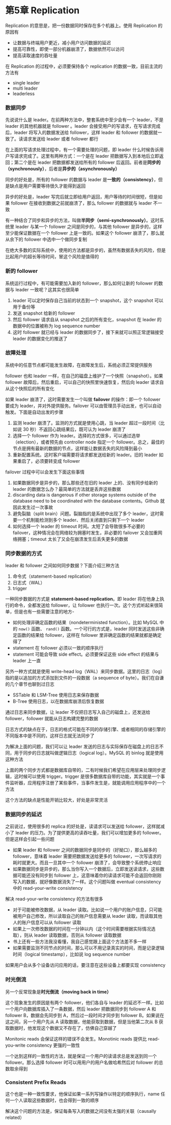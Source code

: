 # 第5章 Replication

Replication 的意思是，把一份数据同时保存在多个机器上。使用 Replication 的原因有

- 让数据与终端用户更近，减小用户访问数据的延迟
- 提高可靠性，即使一部分机器崩溃了，数据依然可以访问
- 提高读取速度的吞吐量

在 Replication 的过程中，必须要保持各个 replication 的数据一致，目前主流的方法有

- single leader
- multi leader
- leaderless

### 数据同步

先说说什么是 leader。在前两种方法中，整套系统中至少会有一个 leader，不是 leader 的其他机器就是 follower 。leader 会接受用户的写请求，在写请求完成后，leader 将写入的数据发送给 follower，这样 leader 和 follower 的数据就一致了。读请求发送给 leader 或者 follower 都行

在上面的写请求处理过程中，有一个需要处理的问题，即 leader 什么时候告诉用户写请求完成了。这里有两种方式：一个是在 leader 把数据写入到本地后立即返回；第二个是在 leader 把数据都发送给所有的 follower 后返回。前者是**同步的（synchronously）**，后者是**异步的（asynchronously）**

同步的好处是，所有的 follower 的数据与 leader 是**一致的（consistency）**，但是缺点是用户需要等待很久才能得到返回

异步的好处是，leader 写完后就立即给用户返回，用户等待的时间很短，但是如果 follower 在接收到数据之前就崩溃了，那么 follower 的数据就与 leader 不一致

有一种结合了同步和异步的方法，叫做**半同步（semi-synchronously）**。这时系统里 leader 与某一个 follower 之间是同步的，与其他 follower 是异步的，这样至少能保证数据在一个 follower 上是一致的。如果这个 follower 崩溃了，那么就从余下的 follower 中选中一个做同步复制

在绝大多数的实际系统中，使用的方法都是异步的，虽然有数据丢失的风险，但是比起用户的超长等待时间，冒这个风险是值得的

### 新的 follower

系统运行过程中，有可能需要加入新的 follower，那么如何让新的 follower 的数据与 leader 一致呢？这其实也很简单

1. leader 可以定时保存自己当前的状态到一个 snapshot，这个 snapshot 可以用于备份等
2. 发送 snapshot 给新的 follower
3. 然后 follower 请求自从 snapshot 之后的所有变化，snapshot  在 leader 的数据中的位置被称为 log sequence number
4. 这时 follower 就已经与 leader 的数据同步了，接下来就可以照正常逻辑接受 leader 的数据变化的推送了

### 故障处理

系统中的任意节点都可能发生故障，在故障发生后，系统必须正常提供服务

follower 也和 leader 一样，在自己的磁盘上维护了一个快照（snapshot）。如果 follower 故障后，然后重启，可以自己的快照里快速恢复，然后向 leader 请求自从这个快照后的所有变化

如果 leader 崩溃了，这时需要发生一个叫做 **failover** 的操作：即一个 follower 要成为 leader，并对外提供服务。failover 可以由管理员手动出发，也可以自动触发。下面是自动出发的步骤

1. 监测 leader 崩溃了。监测的方式就是使用心跳，当 leader 超过一段时间（比如说 30 秒）不返回心跳结果后，既可认为 leader 崩溃了
2. 选择一个 follower 作为 leader。选择的方式很多，可以通过选举（election），或者预先由 controller node 指定一个 follower。总之，最佳的节点是拥有最新的数据的节点，这样能让数据丢失的风险降到最小
3. 重新配置系统。这时客户端需要将请求都发送给新的 leader。旧的 leader 如果重启了，必须要转变成 follower

failover 过程中可以会发生下面这些事情

1. 如果数据同步是异步的，那么那些还在旧的 leader 上的、没有同步给新的 leader 的数据怎么办？最简单的方法就是丢弃这些数据
2. discarding data is dangerous if other storage systems outside of the database need to be coordinated with the database contents。Github 就因此发生过一次事故
3. 避免裂脑（split brain）问题。裂脑指的是系统中出现了多个 leader，这时需要一个机制能检测到多个 leader、然后关闭直到只剩下一个 leader
4. 如何选择一个 leader 的 timeout 时间。太短了会导致很多不必要的 failover，这种情况会在网络较为拥塞时发生，非必要的 failover 又会加重网络拥塞；timeout 太长了又会在崩溃发生后丢失更多的数据

### 同步数据的方式

leader 和 follower 之间如何同步数据？下面介绍三种方法

1. 命令式（statement-based replication）
2. 日志式（WAL）
3. trigger

一种同步数据的方式是 **statement-based replication**。即 leader 将在他身上执行的命令，全都发送给 follower，让 follower 也执行一次。这个方式听起来很简单，但是也有一些需要注意的地方-

- 如何处理非确定函数的结果（nondeterministed function）。比如 MySQL 中的 `now()` 函数、 `rand()` 函数。一个可行的方式是，leader 同时发送这些非确定函数的结果给 follower，这样在 follower 里非确定函数的结果就都是确定得了
- statement 在 follower 必须以一致的顺序执行
- statement 可能会导致 side effect。必须要保证这些 side effect 的结果与 leader 上一直

 另外一种方式就是使用 write-head log（WAL）来同步数据。这里的日志（log）指的是以追加的方式添加到文件的一段数据（a sequence of byte）。我们在自谦的几个章节也聊到过日志

- SSTable 和 LSM-Tree 使用日志来保存数据
- B-Tree 使用日志，以在数据库崩溃后恢复数据

通过日志来同步数据，让 leader 不仅把日志写入自己的磁盘上，还发送给 follower，follower 就能从日志构建完整的数据

日志方式的缺点在于，日志的格式可能在不同的存储引擎、或者相同的存储引擎的不同版本中是不同的，这样日志就无法同步了

为解决上面的问题，我们可以让 leader 发送的日志与实际保存在磁盘上的日志不同，用于同步的日志就叫做逻辑日志（logical log）。MySQL 的 binlog 就是使用这种方法

上面的两个同步方式都是数据库自带的，二有时候我们希望在应用层来处理同步逻辑，这时候可以使用 trigger。trigger 是很多数据库自带的功能，其实就是一个事件监听器，应用程序注册了某些事件，当事件发生是，就能调用应用程序中的一个方法

这个方法的缺点是性能开销比较大，好处是非常灵活

### 数据同步的延迟

之前说过，使用很多的 replica 的好处是，读请求可以发送给 follower，这样就减小了 leader 的压力。为了提供更高的读吞吐量，我们可以增加更多的 follower。但是这样会引起一些问题

- 如果 leader 和 follower 之间的数据同步是同步的（好拗口），那么越多的 follower，意味着 leader 需要把数据发送给更多的 follower，一次写请求的耗时就更大。而且一旦其中一个 follower 崩溃了，会导致整个系统停止响应
- 如果数据同步是异步的，那么当你写入一个数据后，立即发送读请求，这些数据可能还没有同步到 follower 上，这意味着你的读请求可能不会返回你刚刚写入的数据，就好像数据消失了一样。这个问题叫做 eventual consistency 中的 read-your-write consistency

解决 read-your-write consistency 的方法有很多

- 对于可能被修改数据，从 leader 读取。比如说一个用户的账户信息，只可能被用户自己修改，所以读取自己的账户信息需要从 leader 读取，而读取其他人的账户信息可以从 follower 读取
- 如果上一次修改数据的时间在一分钟以内（这个时间需要根据实际情况选取），则从 leader 读取数据，否则从 follower 读取数据
- 书上还有一些方法我没看懂，我自己感觉跟上面这个方法差不多一样
- 如果需要监测不同节点的时间，那么可以不用记录真实的时间，而是记录逻辑时间（logical timestamp），比如说 log sequence number

如果用户会从多个设备访问应用的话，要注意在这些设备上都要实现 consistency

### 时光倒流

另一个反常现象是**时光倒流（moving back in time）**

这个现象发生的原因是有两个 follower，他们各自与 leader 的延迟不一样。比如一个用户向数据库插入了一条数据，然后 leader 把数据同步到 follower A 和 follower B，数据会先同步到 A，然后过一段时间才同步到 follower B。如果说在这之间，另一个用户先从 A 读取数据，他能获取到数据，但是当他第二次从 B 获取数据时，他发现这个数据又不存在了，仿佛自己穿越了

Monitonic  reads  会保证这样的错误不会发生。Monotinic reads 提供比 read-you-write consistency 更强的一致性

一个达到这样的一致性的方法，就是保证一个用户的读请求总是发送到同一个 follower。那么选择 follower 时可以用用户的用户名做哈希然后对 follower 的总数取余得到

### Consistent Prefix Reads

这个也是一种一致性要求，他保证如果一系列写操作以特定的顺序执行，name 任何一个人读取这些数据时，也会得到一致的顺序

解决这个问题的方法是，保证每条写入的数据之间没有太强的关联（causally related）
